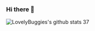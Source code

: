 ### Hi there 👋

<!--
**Leon-Hou/Leon-Hou** is a ✨ _special_ ✨ repository because its `README.md` (this file) appears on your GitHub profile.

Here are some ideas to get you started:

- 🔭 I’m currently working on SAIC
- 🌱 I’m currently learning Python & AI
- 📫 How to reach me: 3234671794@qq.com
-->
![LovelyBuggies's github stats](https://github-readme-stats.vercel.app/api?username=lovelybuggies&show_icons=true&hide_border=true)
37
